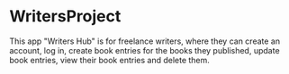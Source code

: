 # WritersProject
This app "Writers Hub" is for freelance writers, where they can create an account, log in, create book entries for the books they published, update book entries, view their book entries and delete them.
